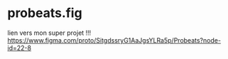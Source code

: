 # probeats.fig
lien vers mon super projet !!! https://www.figma.com/proto/SitgdssryG1AaJgsYLRa5p/Probeats?node-id=22-8

